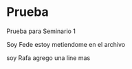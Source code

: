 # Prueba
Prueba para Seminario 1

Soy Fede estoy metiendome en el archivo

soy Rafa agrego una line mas
